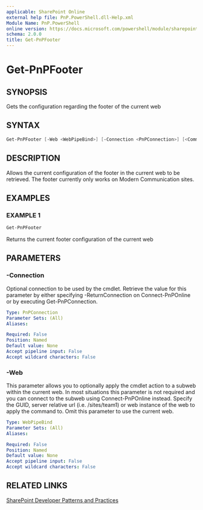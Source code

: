 ```yaml
---
applicable: SharePoint Online
external help file: PnP.PowerShell.dll-Help.xml
Module Name: PnP.PowerShell
online version: https://docs.microsoft.com/powershell/module/sharepoint-pnp/get-pnpfooter
schema: 2.0.0
title: Get-PnPFooter
---
```


# Get-PnPFooter

## SYNOPSIS
Gets the configuration regarding the footer of the current web

## SYNTAX

```powershell
Get-PnPFooter [-Web <WebPipeBind>] [-Connection <PnPConnection>] [<CommonParameters>]
```

## DESCRIPTION
Allows the current configuration of the footer in the current web to be retrieved. The footer currently only works on Modern Communication sites.

## EXAMPLES

### EXAMPLE 1
```powershell
Get-PnPFooter
```

Returns the current footer configuration of the current web

## PARAMETERS

### -Connection
Optional connection to be used by the cmdlet. Retrieve the value for this parameter by either specifying -ReturnConnection on Connect-PnPOnline or by executing Get-PnPConnection.

```yaml
Type: PnPConnection
Parameter Sets: (All)
Aliases:

Required: False
Position: Named
Default value: None
Accept pipeline input: False
Accept wildcard characters: False
```

### -Web
This parameter allows you to optionally apply the cmdlet action to a subweb within the current web. In most situations this parameter is not required and you can connect to the subweb using Connect-PnPOnline instead. Specify the GUID, server relative url (i.e. /sites/team1) or web instance of the web to apply the command to. Omit this parameter to use the current web.

```yaml
Type: WebPipeBind
Parameter Sets: (All)
Aliases:

Required: False
Position: Named
Default value: None
Accept pipeline input: False
Accept wildcard characters: False
```

## RELATED LINKS

[SharePoint Developer Patterns and Practices](https://aka.ms/sppnp)